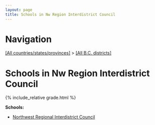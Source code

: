 ```yaml
---
layout: page
title: Schools in Nw Region Interdistrict Council
---
```

# Navigation

[[All countries/states/provinces]](../..) > [[All B.C. districts]](..)

# Schools in Nw Region Interdistrict Council

{% include_relative grade.html %}

**Schools:**

- [Northwest Regional Interdistrict Council](Northwest_Regional_Interdistrict_Council.md)
